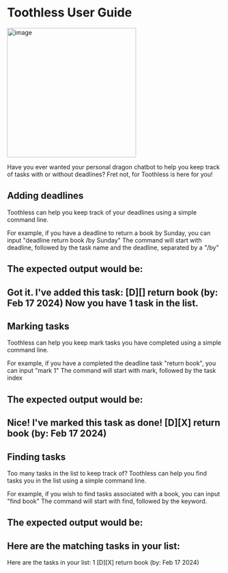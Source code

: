 # Toothless User Guide


<img width="302" alt="image" src="https://github.com/timothysashimi/ip/assets/120008429/389cdb3d-d51f-4426-9a5c-3e4261203eba">


Have you ever wanted your personal dragon chatbot to help you keep track of tasks with or without deadlines? Fret not, for Toothless is here for you!

## Adding deadlines

Toothless can help you keep track of your deadlines using a simple command line.

For example, if you have a deadline to return a book by Sunday, you can input "deadline return book /by Sunday"
The command will start with deadline, followed by the task name and the deadline, separated by a "/by"

The expected output would be:
------------------------------------------
Got it. I've added this task:
[D][] return book (by: Feb 17 2024)
Now you have 1 task in the list.
------------------------------------------

## Marking tasks

Toothless can help you keep mark tasks you have completed using a simple command line.

For example, if you have a completed the deadline task "return book", you can input "mark 1"
The command will start with mark, followed by the task index

The expected output would be:
------------------------------------------
Nice! I've marked this task as done!
[D][X] return book (by: Feb 17 2024)
------------------------------------------


## Finding tasks

Too many tasks in the list to keep track of? Toothless can help you find tasks you in the list using a simple command line.

For example, if you wish to find tasks associated with a book, you can input "find book"
The command will start with find, followed by the keyword.

The expected output would be:
------------------------------------------
Here are the matching tasks in your list:
------------------------------------------
Here are the tasks in your list:
1 [D][X] return book (by: Feb 17 2024)
